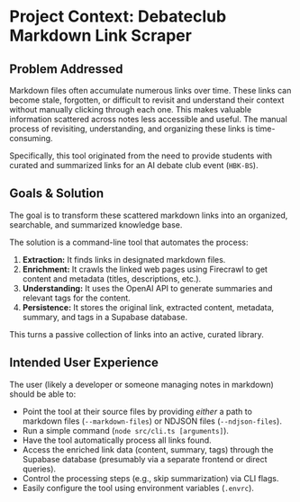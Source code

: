 # Project Context: Debateclub Markdown Link Scraper

## Problem Addressed

Markdown files often accumulate numerous links over time. These links can become stale, forgotten, or difficult to revisit and understand their context without manually clicking through each one. This makes valuable information scattered across notes less accessible and useful. The manual process of revisiting, understanding, and organizing these links is time-consuming.

Specifically, this tool originated from the need to provide students with curated and summarized links for an AI debate club event (`HBK-BS`).

## Goals & Solution

The goal is to transform these scattered markdown links into an organized, searchable, and summarized knowledge base.

The solution is a command-line tool that automates the process:
1.  **Extraction:** It finds links in designated markdown files.
2.  **Enrichment:** It crawls the linked web pages using Firecrawl to get content and metadata (titles, descriptions, etc.).
3.  **Understanding:** It uses the OpenAI API to generate summaries and relevant tags for the content.
4.  **Persistence:** It stores the original link, extracted content, metadata, summary, and tags in a Supabase database.

This turns a passive collection of links into an active, curated library.

## Intended User Experience

The user (likely a developer or someone managing notes in markdown) should be able to:
- Point the tool at their source files by providing *either* a path to markdown files (`--markdown-files`) or NDJSON files (`--ndjson-files`).
- Run a simple command (`node src/cli.ts [arguments]`).
- Have the tool automatically process all links found.
- Access the enriched link data (content, summary, tags) through the Supabase database (presumably via a separate frontend or direct queries).
- Control the processing steps (e.g., skip summarization) via CLI flags.
- Easily configure the tool using environment variables (`.envrc`). 